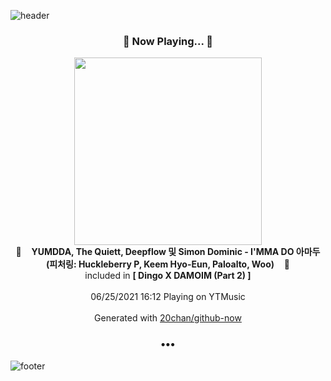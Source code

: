 ![header](https://capsule-render.vercel.app/api?type=wave&height=170&section=header&text=Hi.%20I'm%20SHIFT&fontColor=090707&fontAlignX=45&fontAlignY=65&fontSize=100)

<h3 align="center">🎵 Now Playing... 🎵</h3>
<p align="center">
  <a href="https://music.youtube.com/watch?v=jLJrCAOCLZs">
    <img width="300" src="https://lh3.googleusercontent.com/kUwgu2HKDV8zsEejZsQ7eG0IeoVH-NyBjsn9TcFlg-fpnYTYK-G1QKafy1AjoqbNEQoFUt1x5jZ8Apo">
  </a>
  <br>
  🎵&nbsp&nbsp&nbsp <b>YUMDDA, The Quiett, Deepflow 및 Simon Dominic - I'MMA DO 아마두(피처링: Huckleberry P, Keem Hyo-Eun, Paloalto, Woo)</b> &nbsp&nbsp&nbsp🎵
  <br>
  included in <b>[ Dingo X DAMOIM (Part 2) ]</b>
  
  <br />
  <br />
  06/25/2021 16:12 Playing on YTMusic
  <br />
  <br />
  Generated with <a href="https://github.com/20chan/github-now">20chan/github-now</a>
</p>

<h3 align="center">•••</h3>

![footer](https://capsule-render.vercel.app/api?type=wave&height=150&section=footer)
